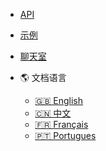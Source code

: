 <!-- markdownlint-disable MD041 -->

- [API](api-reference.md)
- [示例](examples.md)
- [聊天室](chat-room.md)

- :earth_americas: 文档语言
  - [🇬🇧 English](/ ":ignore")
  - [🇨🇳 中文](/i18n/zh-CN ":ignore")
  - [🇫🇷 Français](/i18n/fr-FR ":ignore")
  - [🇵🇹 Portugues](/i18n/pt-PT ":ignore")

